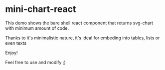 # mini-chart-react

This demo shows the bare shell react component that returns svg-chart with minimum amount of code.

Thanks to it's minimalistic nature, it's ideal for embeding into tables, lists or even texts

Enjoy!

Feel free to use and modify ;)
